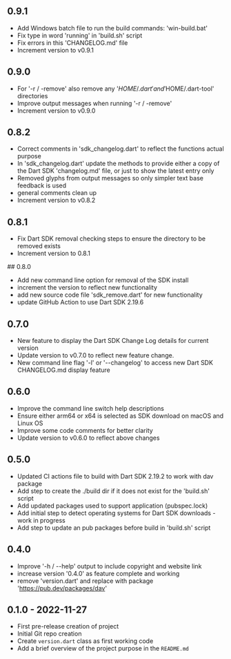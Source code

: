 ## 0.9.1
- Add Windows batch file to run the build commands: 'win-build.bat'
- Fix type in word 'running' in 'build.sh' script
- Fix errors in this 'CHANGELOG.md' file
- Increment version to v0.9.1

## 0.9.0
- For '-r / -remove' also remove any '$HOME/.dart' and '$HOME/.dart-tool' directories
- Improve output messages when running '-r / -remove'
- Increment version to v0.9.0

## 0.8.2
- Correct comments in 'sdk_changelog.dart' to reflect the functions actual purpose
- In 'sdk_changelog.dart' update the methods to provide either a copy of the Dart SDK 'changelog.md' file, or just to show the latest entry only
- Removed glyphs from output messages so only simpler text base feedback is used
- general comments clean up
- Increment version to v0.8.2

## 0.8.1
- Fix Dart SDK removal checking steps to ensure the directory to be removed exists
- Increment version to 0.8.1

## 0.8.0
- Add new command line option for removal of the SDK install
- increment the version to reflect new functionality
- add new source code file 'sdk_remove.dart' for new functionality
- update GitHub Action to use Dart SDK 2.19.6

## 0.7.0
- New feature to display the Dart SDK Change Log details for current version
- Update version to v0.7.0 to reflect new feature change.
- New command line flag '-l' or '--changelog' to access new Dart SDK CHANGELOG.md display feature

## 0.6.0
- Improve the command line switch help descriptions
- Ensure either arm64 or x64 is selected as SDK download on macOS and Linux OS
- Improve some code comments for better clarity
- Update version to v0.6.0 to reflect above changes

## 0.5.0
- Updated CI actions file to build with Dart SDK 2.19.2 to work with dav package
- Add step to create the ./build dir if it does not exist for the 'build.sh' script
- Add updated packages used to support application (pubspec.lock)
- Add initial step to detect operating systems for Dart SDK downloads - work in progress
- Add step to update an pub packages before build in 'build.sh' script

## 0.4.0
- Improve '-h / --help' output to include copyright and website link
- increase version '0.4.0' as feature complete and working
- remove 'version.dart' and replace with package 'https://pub.dev/packages/dav'

## 0.1.0 - 2022-11-27
* First pre-release creation of project
* Initial Git repo creation
* Create `version.dart` class as first working code
* Add a brief overview of the project purpose in the `README.md`